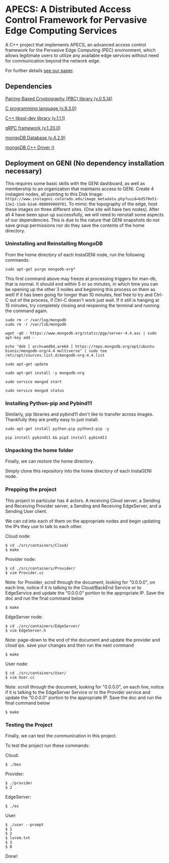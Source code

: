 # APECS: A Distributed Access Control Framework for Pervasive Edge Computing Services

A C++ project that implements APECS, an advanced access control framework for the Pervasive Edge Computing (PEC) environment, which allows legitimate users to utilize any available edge services without need for communication beyond the network edge.

For further details [see our paper](https://doi.org/10.1145/3460120.3484804).


## Dependencies

[Pairing-Based Cryptography (PBC) library (v.0.5.14) ](https://crypto.stanford.edu/pbc/)

[C programming language (v.9.3.0)](https://www.iso.org/standard/74528.html)

[C++ libssl-dev library (v.1.1.1)](https://packages.ubuntu.com/search?keywords=libssl-dev&searchon=names&suite=all&section=all)

[gRPC framework (v.1.20.0)](https://grpc.io/docs/languages/cpp/)

[mongoDB Database (v.4.2.9)](https://www.mongodb.com/)

[mongoDB C++ Driver ()](https://docs.mongodb.com/drivers/cxx/)


## Deployment on GENI (No dependency installation necessary)

This requires some basic skills with the GENI dashboard, as well as membership to an organization that maintains access to GENI.
Create 4 instageni nodes, all pointing to this Disk Image:
`https://www.instageni.colorado.edu/image_metadata.php?uuid=bd570e51-13e2-11eb-b2a6-000099989701`.
To mimic the topography of the edge, host these images on three different sites. (One site will have two nodes). 
After all 4 have been spun up successfully, we will need to reinstall some aspects of our dependencies. This is due to the nature that GENI snapshots do not save group permissions nor do they save the contents of the home directory.

### Uninstalling and Reinstalling MongoDB

From the home directory of each InstaGENI node, run the following commands.

`sudo apt-get purge mongodb-org* `

This first command above may freeze at processing triggers for man-db, that is normal. It should end within 5 or so minutes, in which time you can be opening up the other 3 nodes and beginning this process on them as well! If it has been going for longer than 10 minutes, feel free to try and Ctrl-C out of the process, if Ctrl-C doesn't work just wait. If it still is hanging at 15 minutes, try completely closing and reopening the terminal and running the command again.

```
sudo rm -r /var/log/mongodb
sudo rm -r /var/lib/mongodb

wget -qO - https://www.mongodb.org/static/pgp/server-4.4.asc | sudo apt-key add -

echo "deb [ arch=amd64,arm64 ] https://repo.mongodb.org/apt/ubuntu bionic/mongodb-org/4.4 multiverse" | sudo tee /etc/apt/sources.list.d/mongodb-org-4.4.list

sudo apt-get update

sudo apt-get install -y mongodb-org

sudo service mongod start

sudo service mongod status
```

### Installing Python-pip and Pybind11

Similarly, pip libraries and pybind11 don't like to transfer across images. Thankfully they are pretty easy to just install.

```
sudo apt-get install python-pip python3-pip -y

pip install pybind11 && pip3 install pybind11
```

### Unpacking the home folder

Finally, we can restore the home directory.

Simply clone this repository into the home directory of each InstaGENI node.

### Prepping the project

This project in particular has 4 actors. A receiving Cloud server, a Sending and Receiving Provider server, a Sending and Receiving EdgeServer, and a Sending User client.

We can cd into each of them on the appropriate nodes and begin updating the IPs they use to talk to each other.

Cloud node:
```
$ cd ./src/containers/Cloud/
$ make
```
Provider node:
```
$ cd ./src/containers/Provider/
$ vim Provider.cc
```
Note: for Provider, scroll through the document, looking for "0.0.0.0", on each line, notice if it is talking to the Cloud/BackEnd Service or to EdgeService and update the "0.0.0.0" portion to the appropriate IP. Save the doc and run the final command below
```
$ make
```
EdgeServer node:
```
$ cd ./src/containers/EdgeServer/
$ vim EdgeServer.h
```
Note: page-down to the end of the document and update the provider and cloud ips. save your changes and then run the next command
```
$ make
```
User node:
```
$ cd ./src/containers/User/
$ vim User.cc
```
Note: scroll through the document, looking for "0.0.0.0", on each line, notice if it is talking to the EdgeServer Service or to the Provider service and update the "0.0.0.0" portion to the appropriate IP. Save the doc and run the final command below
```
$ make
```
### Testing the Project

Finally, we can test the communication in this project.

To test the project run these commands:

Cloud:
```
$ ./bes
```

Provider:
```
$ ./provider
$ 2
```

EdgeServer:
```
$ ./es
```

User:
```
$ ./user --prompt
$ 1
$ 2
$ lorem.txt
$ 3
$ 0
```
Done! 

